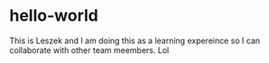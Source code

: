 # hello-world
This is Leszek and I am doing this as a learning expereince so I can collaborate with other team meembers. Lol
